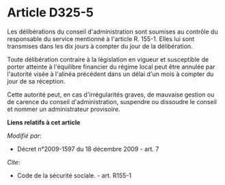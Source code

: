 # Article D325-5

Les délibérations du conseil d'administration sont soumises au contrôle du responsable du service mentionné à l'article R.
155-1. Elles lui sont transmises dans les dix jours à compter du jour de la délibération. 

Toute délibération contraire à la législation en vigueur et susceptible de porter atteinte à l'équilibre financier du régime
local peut être annulée par l'autorité visée à l'alinéa précédent dans un délai d'un mois à compter du jour de sa réception. 

Cette autorité peut, en cas d'irrégularités graves, de mauvaise gestion ou de carence du conseil d'administration, suspendre
ou dissoudre le conseil et nommer un administrateur provisoire.

**Liens relatifs à cet article**

_Modifié par_:

  - Décret n°2009-1597 du 18 décembre 2009 - art. 7

_Cite_:

  - Code de la sécurité sociale. - art. R155-1
